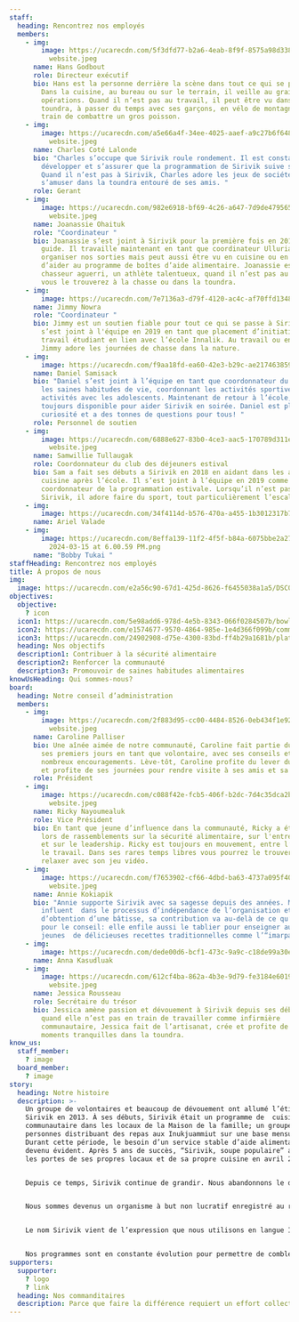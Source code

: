 ```yaml
---
staff:
  heading: Rencontrez nos employés
  members:
    - img:
        image: https://ucarecdn.com/5f3dfd77-b2a6-4eab-8f9f-8575a98d338b/Hans
          website.jpeg
      name: Hans Godbout
      role: Directeur exécutif
      bio: Hans est la personne derrière la scène dans tout ce qui se passe à Sirivik.
        Dans la cuisine, au bureau ou sur le terrain, il veille au grain sur les
        opérations. Quand il n’est pas au travail, il peut être vu dans la
        toundra, à passer du temps avec ses garçons, en vélo de montagne ou en
        train de combattre un gros poisson.
    - img:
        image: https://ucarecdn.com/a5e66a4f-34ee-4025-aaef-a9c27b6f6481/Charles
          website.jpeg
      name: Charles Coté Lalonde
      bio: "Charles s’occupe que Sirivik roule rondement. Il est constamment occupée à
        développer et s’assurer que la programmation de Sirivik suive son cours.
        Quand il n’est pas à Sirivik, Charles adore les jeux de société et
        s’amuser dans la toundra entouré de ses amis. "
      role: Gerant
    - img:
        image: https://ucarecdn.com/982e6918-bf69-4c26-a647-7d9de4795657/Joanassie
          website.jpeg
      name: Joanassie Ohaituk
      role: "Coordinateur "
      bio: Joanassie s’est joint à Sirivik pour la première fois en 2019 en tant que
        guide. Il travaille maintenant en tant que coordinateur Ulluriat à
        organiser nos sorties mais peut aussi être vu en cuisine ou en train
        d’aider au programme de boîtes d’aide alimentaire. Joanassie est un
        chasseur aguerri, un athlète talentueux, quand il n’est pas au travail
        vous le trouverez à la chasse ou dans la toundra.
    - img:
        image: https://ucarecdn.com/7e7136a3-d79f-4120-ac4c-af70ffd13482/1A8DB4B1-2C6D-4BA7-A39C-8F137DC3EC73.jpeg
      name: Jimmy Nowra
      role: "Coordinateur "
      bio: Jimmy est un soutien fiable pour tout ce qui se passe à Sirivik. Jimmy
        s’est joint à l'équipe en 2019 en tant que placement d’initiation au
        travail étudiant en lien avec l’école Innalik. Au travail ou en congé,
        Jimmy adore les journées de chasse dans la nature.
    - img:
        image: https://ucarecdn.com/f9aa18fd-ea60-42e3-b29c-ae2174638597/22C83CAF-EC46-4FD8-A4D4-E81384D0367C.jpeg
      name: Daniel Samisack
      bio: "Daniel s’est joint à l’équipe en tant que coordonnateur du programme pour
        les saines habitudes de vie, coordonnant les activités sportives et les
        activités avec les adolescents. Maintenant de retour à l’école, Dan est
        toujours disponible pour aider Sirivik en soirée. Daniel est plein de
        curiosité et a des tonnes de questions pour tous! "
      role: Personnel de soutien
    - img:
        image: https://ucarecdn.com/6888e627-83b0-4ce3-aac5-170789d311e0/Sam
          website.jpeg
      name: Samwillie Tullaugak
      role: Coordonnateur du club des déjeuners estival
      bio: Sam a fait ses débuts a Sirivik en 2018 en aidant dans les activités de
        cuisine après l’école. Il s’est joint à l’équipe en 2019 comme
        coordonnateur de la programmation estivale. Lorsqu’il n’est pas à
        Sirivik, il adore faire du sport, tout particulièrement l’escalade!
    - img:
        image: https://ucarecdn.com/34f4114d-b576-470a-a455-1b3012317b78/IMG_0456.jpeg
      name: Ariel Valade
    - img:
        image: https://ucarecdn.com/8effa139-11f2-4f5f-b84a-6075bbe2a27d/Screenshot
          2024-03-15 at 6.00.59 PM.png
      name: "Bobby Tukai "
staffHeading: Rencontrez nos employés
title: À propos de nous
img:
  image: https://ucarecdn.com/e2a56c90-67d1-425d-8626-f6455038a1a5/DSC02350.jpeg
objectives:
  objective:
    ? icon
  icon1: https://ucarecdn.com/5e98add6-978d-4e5b-8343-066f0284507b/bowl.svg
  icon2: https://ucarecdn.com/e1574677-9570-4864-985e-1e4d366f099b/community.svg
  icon3: https://ucarecdn.com/24902908-d75e-4300-83bd-ff4b29a1681b/plate.svg
  heading: Nos objectifs
  description1: Contribuer à la sécurité alimentaire
  description2: Renforcer la communauté
  description3: Promouvoir de saines habitudes alimentaires
knowUsHeading: Qui sommes-nous?
board:
  heading: Notre conseil d’administration
  members:
    - img:
        image: https://ucarecdn.com/2f883d95-cc00-4484-8526-0eb434f1e920/Caroline
          website.jpeg
      name: Caroline Palliser
      bio: Une aînée aimée de notre communauté, Caroline fait partie du projet depuis
        ses premiers jours en tant que volontaire, avec ses conseils et ses
        nombreux encouragements. Lève-tôt, Caroline profite du lever du soleil
        et profite de ses journées pour rendre visite à ses amis et sa famille.
      role: Président
    - img:
        image: https://ucarecdn.com/c088f42e-fcb5-406f-b2dc-7d4c35dca2b7/Ricky
          website.jpeg
      name: Ricky Nayoumealuk
      role: Vice Président
      bio: En tant que jeune d’influence dans la communauté, Ricky a été représentant
        lors de rassemblements sur la sécurité alimentaire, sur l'entreprenariat
        et sur le leadership. Ricky est toujours en mouvement, entre l’école et
        le travail. Dans ses rares temps libres vous pourrez le trouver à
        relaxer avec son jeu vidéo.
    - img:
        image: https://ucarecdn.com/f7653902-cf66-4dbd-ba63-4737a095f40d/Annie
          website.jpeg
      name: Annie Kokiapik
      bio: "Annie supporte Sirivik avec sa sagesse depuis des années. Membre
        influent  dans le processus d’indépendance de l’organisation et
        d’obtention d’une bâtisse, sa contribution va au-delà de ce qu’elle fait
        pour le conseil: elle enfile aussi le tablier pour enseigner aux
        jeunes  de délicieuses recettes traditionnelles comme l’“imarpalajuaq”!"
    - img:
        image: https://ucarecdn.com/dede00d6-bcf1-473c-9a9c-c18de99a30ed/E43F1E54-69E3-44DA-99D4-CC7524E67DE7.jpeg
      name: Anna Kasudluak
    - img:
        image: https://ucarecdn.com/612cf4ba-862a-4b3e-9d79-fe3184e60196/Jessica
          website.jpeg
      name: Jessica Rousseau
      role: Secrétaire du trésor
      bio: Jessica amène passion et dévouement à Sirivik depuis ses débuts. Énergique,
        quand elle n’est pas en train de travailler comme infirmière
        communautaire, Jessica fait de l’artisanat, crée et profite de ses
        moments tranquilles dans la toundra.
know_us:
  staff_member:
    ? image
  board_member:
    ? image
story:
  heading: Notre histoire
  description: >-
    Un groupe de volontaires et beaucoup de dévouement ont allumé l’étincelle
    Sirivik en 2013. À ses débuts, Sirivik était un programme de  cuisine
    communautaire dans les locaux de la Maison de la famille; un groupe de
    personnes distribuant des repas aux Inukjuammiut sur une base mensuelle.
    Durant cette période, le besoin d’un service stable d’aide alimentaire est
    devenu évident. Après 5 ans de succès, “Sirivik, soupe populaire” a ouvert
    les portes de ses propres locaux et de sa propre cuisine en avril 2018!


    Depuis ce temps, Sirivik continue de grandir. Nous abandonnons le diminutif  “soupe populaire”, ce qui permet de mieux décrire l’ensemble de notre travail. En agissant en tant que Centre alimentaire, nous sommes en mesure de fournir un large éventail de programmes innovants et de trouver de nouvelles façons de combattre l’insécurité alimentaire dans notre communauté.


    Nous sommes devenus un organisme à but non lucratif enregistré au registre des entreprises en mai 2020. Durant cette année, avec l’aide de volontaires, du personnel et de nos partenaires, 135 activités ont eu lieu, 8379 repas ont été servis et 3300 boîtes alimentaires ont été distribuées, et nous ne faisons que commencer!


    Le nom Sirivik vient de l’expression que nous utilisons en langue Inuktitut pour témoigner de reconnaissance et de gratitude devant un repas à partager.


    Nos programmes sont en constante évolution pour permettre de combler les besoins changeants de la communauté, ainsi nous contribuons à un système alimentaire dirigé par les Inuits qui priorise nos besoins et célèbre notre culture et notre communauté.
supporters:
  supporter:
    ? logo
    ? link
  heading: Nos commanditaires
  description: Parce que faire la différence requiert un effort collectif.
---
```

